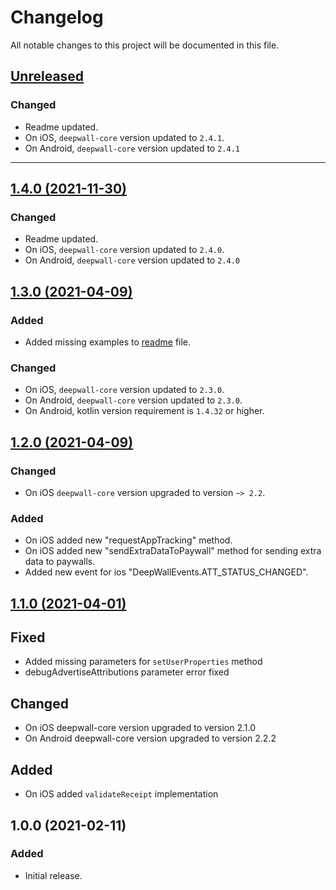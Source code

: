 # Changelog
All notable changes to this project will be documented in this file.

## [Unreleased](https://github.com/Teknasyon-Teknoloji/deepwall-flutter-sdk/compare/1.4.0...main)
### Changed
- Readme updated.
- On iOS, `deepwall-core` version updated to `2.4.1`.
- On Android, `deepwall-core` version updated to `2.4.1`


---


## [1.4.0 (2021-11-30)](https://github.com/Teknasyon-Teknoloji/deepwall-flutter-sdk/compare/1.3.0...1.4.0)
### Changed
- Readme updated.
- On iOS, `deepwall-core` version updated to `2.4.0`.
- On Android, `deepwall-core` version updated to `2.4.0`

## [1.3.0 (2021-04-09)](https://github.com/Teknasyon-Teknoloji/deepwall-flutter-sdk/compare/1.2.0...1.3.0)
### Added
- Added missing examples to [readme](README.md) file.

### Changed
- On iOS, `deepwall-core` version updated to `2.3.0`.
- On Android, `deepwall-core` version updated to `2.3.0`.
- On Android, kotlin version requirement is `1.4.32` or higher.

## [1.2.0 (2021-04-09)](https://github.com/Teknasyon-Teknoloji/deepwall-flutter-sdk/compare/1.1.0...1.2.0)
### Changed
- On iOS `deepwall-core` version upgraded to version `~> 2.2`.

### Added
- On iOS added new "requestAppTracking" method.
- On iOS added new "sendExtraDataToPaywall" method for sending extra data to paywalls.
- Added new event for ios "DeepWallEvents.ATT_STATUS_CHANGED".

## [1.1.0 (2021-04-01)](https://github.com/Teknasyon-Teknoloji/deepwall-flutter-sdk/compare/1.0.0...1.1.0)
## Fixed
- Added missing parameters for `setUserProperties` method
- debugAdvertiseAttributions parameter error fixed

## Changed
- On iOS deepwall-core version upgraded to version 2.1.0
- On Android deepwall-core version upgraded to version 2.2.2

## Added
- On iOS added `validateReceipt` implementation

## 1.0.0 (2021-02-11)
### Added
- Initial release.
